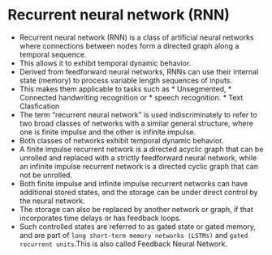 # Recurrent neural network (RNN) 
* Recurrent neural network (RNN) is a class of artificial neural networks where connections between nodes form a directed graph along a temporal sequence. 
* This allows it to exhibit temporal dynamic behavior. 
* Derived from feedforward neural networks, RNNs can use their internal state (memory) to process variable length sequences of inputs. 
* This makes them applicable to tasks such as 
      * Unsegmented, 
      * Connected handwriting recognition or 
      * speech recognition.
      * Text Clasfication 
* The term “recurrent neural network” is used indiscriminately to refer to two broad classes of networks with a similar general structure, where one is finite impulse and the other is infinite impulse. 
* Both classes of networks exhibit temporal dynamic behavior.
* A finite impulse recurrent network is a directed acyclic graph that can be unrolled and replaced with a strictly feedforward neural network, while an infinite impulse recurrent network is a directed cyclic graph that can not be unrolled.
* Both finite impulse and infinite impulse recurrent networks can have additional stored states, and the storage can be under direct control by the neural network.
* The storage can also be replaced by another network or graph, if that incorporates time delays or has feedback loops. 
* Such controlled states are referred to as gated state or gated memory, and are part of `long short-term memory networks (LSTMs)` and `gated recurrent units`.This is also called Feedback Neural Network.

